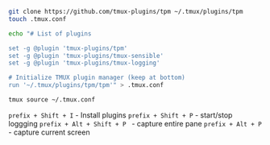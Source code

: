 ```sh
git clone https://github.com/tmux-plugins/tpm ~/.tmux/plugins/tpm
touch .tmux.conf
```
```sh
echo "# List of plugins

set -g @plugin 'tmux-plugins/tpm'
set -g @plugin 'tmux-plugins/tmux-sensible'
set -g @plugin 'tmux-plugins/tmux-logging'

# Initialize TMUX plugin manager (keep at bottom)
run '~/.tmux/plugins/tpm/tpm'" > .tmux.conf
```
```sh
tmux source ~/.tmux.conf 
```

`prefix + Shift + I` - Install plugins
`prefix + Shift + P` - start/stop loggging
`prefix + Alt + Shift + P ` - capture entire pane
`prefix + Alt + P` - capture current screen